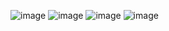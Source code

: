 ![image](https://user-images.githubusercontent.com/76835313/144749322-37dbddcf-2644-4708-95c9-056a27cfbe3f.png)
![image](https://user-images.githubusercontent.com/76835313/144749328-78fbe0e9-17c6-4348-8755-c23b11463a7b.png)
![image](https://user-images.githubusercontent.com/76835313/144749330-542527bd-e839-4fba-8989-ce053f4fbb5a.png)
![image](https://user-images.githubusercontent.com/76835313/144749334-0a4688b8-52b6-45ec-ba85-183e4c421bab.png)
